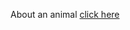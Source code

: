 About an animal
[click here]((https://rishinine.github.io/Dilpanta/)https://rishinine.github.io/Dilpanta/)
